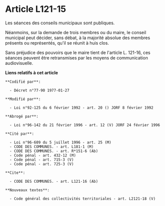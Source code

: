# Article L121-15

Les séances des conseils municipaux sont publiques.

Néanmoins, sur la demande de trois membres ou du maire, le conseil municipal peut décider, sans débat, à la majorité absolue
des membres présents ou représentés, qu'il se réunit à huis clos.

Sans préjudice des pouvoirs que le maire tient de l'article L. 121-16, ces séances peuvent être retransmises par les moyens
de communication audiovisuelle.

**Liens relatifs à cet article**

	**Codifié par**:

	  - Décret n°77-90 1977-01-27

	**Modifié par**:

	  - Loi n°92-125 du 6 février 1992 - art. 20 () JORF 8 février 1992

	**Abrogé par**:

	  - Loi n°96-142 du 21 février 1996 - art. 12 (V) JORF 24 février 1996

	**Cité par**:

	  - Loi n°96-609 du 5 juillet 1996 - art. 25 (M)
	  - CODE DES COMMUNES. - art. L181-1 (M)
	  - CODE DES COMMUNES. - art. R*151-6 (Ab)
	  - Code pénal - art. 432-12 (M)
	  - Code pénal - art. 715-3 (V)
	  - Code pénal - art. 725-3 (V)

	**Cite**:

	  - CODE DES COMMUNES. - art. L121-16 (Ab)

	**Nouveaux textes**:

	  - Code général des collectivités territoriales - art. L2121-18 (V)
